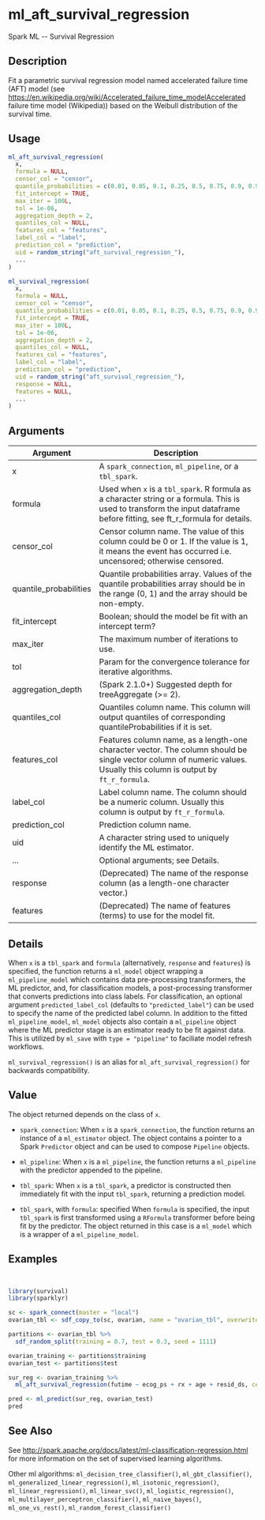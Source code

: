 # ml_aft_survival_regression


Spark ML -- Survival Regression




## Description

Fit a parametric survival regression model named accelerated failure time (AFT) model (see https://en.wikipedia.org/wiki/Accelerated_failure_time_modelAccelerated failure time model (Wikipedia)) based on the Weibull distribution of the survival time.





## Usage
```r
ml_aft_survival_regression(
  x,
  formula = NULL,
  censor_col = "censor",
  quantile_probabilities = c(0.01, 0.05, 0.1, 0.25, 0.5, 0.75, 0.9, 0.95, 0.99),
  fit_intercept = TRUE,
  max_iter = 100L,
  tol = 1e-06,
  aggregation_depth = 2,
  quantiles_col = NULL,
  features_col = "features",
  label_col = "label",
  prediction_col = "prediction",
  uid = random_string("aft_survival_regression_"),
  ...
)

ml_survival_regression(
  x,
  formula = NULL,
  censor_col = "censor",
  quantile_probabilities = c(0.01, 0.05, 0.1, 0.25, 0.5, 0.75, 0.9, 0.95, 0.99),
  fit_intercept = TRUE,
  max_iter = 100L,
  tol = 1e-06,
  aggregation_depth = 2,
  quantiles_col = NULL,
  features_col = "features",
  label_col = "label",
  prediction_col = "prediction",
  uid = random_string("aft_survival_regression_"),
  response = NULL,
  features = NULL,
  ...
)
```




## Arguments


Argument      |Description
------------- |----------------
x | A ``spark_connection``, ``ml_pipeline``, or a ``tbl_spark``.
formula | Used when ``x`` is a ``tbl_spark``. R formula as a character string or a formula. This is used to transform the input dataframe before fitting, see ft_r_formula for details.
censor_col | Censor column name. The value of this column could be 0 or 1. If the value is 1, it means the event has occurred i.e. uncensored; otherwise censored.
quantile_probabilities | Quantile probabilities array. Values of the quantile probabilities array should be in the range (0, 1) and the array should be non-empty.
fit_intercept | Boolean; should the model be fit with an intercept term?
max_iter | The maximum number of iterations to use.
tol | Param for the convergence tolerance for iterative algorithms.
aggregation_depth | (Spark 2.1.0+) Suggested depth for treeAggregate (>= 2).
quantiles_col | Quantiles column name. This column will output quantiles of corresponding quantileProbabilities if it is set.
features_col | Features column name, as a length-one character vector. The column should be single vector column of numeric values. Usually this column is output by `ft_r_formula`.
label_col | Label column name. The column should be a numeric column. Usually this column is output by `ft_r_formula`.
prediction_col | Prediction column name.
uid | A character string used to uniquely identify the ML estimator.
... | Optional arguments; see Details.
response | (Deprecated) The name of the response column (as a length-one character vector.)
features | (Deprecated) The name of features (terms) to use for the model fit.




## Details

When ``x`` is a ``tbl_spark`` and ``formula`` (alternatively, ``response`` and ``features``) is specified, the function returns a ``ml_model`` object wrapping a ``ml_pipeline_model`` which contains data pre-processing transformers, the ML predictor, and, for classification models, a post-processing transformer that converts predictions into class labels. For classification, an optional argument ``predicted_label_col`` (defaults to ``"predicted_label"``) can be used to specify the name of the predicted label column. In addition to the fitted ``ml_pipeline_model``, ``ml_model`` objects also contain a ``ml_pipeline`` object where the ML predictor stage is an estimator ready to be fit against data. This is utilized by `ml_save` with ``type = "pipeline"`` to faciliate model refresh workflows.

``ml_survival_regression()`` is an alias for ``ml_aft_survival_regression()`` for backwards compatibility.





## Value

The object returned depends on the class of ``x``.


  
*  `spark_connection`: When `x` is a `spark_connection`, the function returns an instance of a `ml_estimator` object. The object contains a pointer to
  a Spark `Predictor` object and can be used to compose
  `Pipeline` objects.

  
*  `ml_pipeline`: When `x` is a `ml_pipeline`, the function returns a `ml_pipeline` with
  the predictor appended to the pipeline.

  
*  `tbl_spark`: When `x` is a `tbl_spark`, a predictor is constructed then
  immediately fit with the input `tbl_spark`, returning a prediction model.

  
*  `tbl_spark`, with `formula`: specified When `formula`
    is specified, the input `tbl_spark` is first transformed using a
    `RFormula` transformer before being fit by
    the predictor. The object returned in this case is a `ml_model` which is a
    wrapper of a `ml_pipeline_model`.






## Examples

```r


library(survival)
library(sparklyr)

sc <- spark_connect(master = "local")
ovarian_tbl <- sdf_copy_to(sc, ovarian, name = "ovarian_tbl", overwrite = TRUE)

partitions <- ovarian_tbl %>%
  sdf_random_split(training = 0.7, test = 0.3, seed = 1111)

ovarian_training <- partitions$training
ovarian_test <- partitions$test

sur_reg <- ovarian_training %>%
  ml_aft_survival_regression(futime ~ ecog_ps + rx + age + resid_ds, censor_col = "fustat")

pred <- ml_predict(sur_reg, ovarian_test)
pred

```






## See Also

See http://spark.apache.org/docs/latest/ml-classification-regression.html for
  more information on the set of supervised learning algorithms.

Other ml algorithms: 
`ml_decision_tree_classifier()`,
`ml_gbt_classifier()`,
`ml_generalized_linear_regression()`,
`ml_isotonic_regression()`,
`ml_linear_regression()`,
`ml_linear_svc()`,
`ml_logistic_regression()`,
`ml_multilayer_perceptron_classifier()`,
`ml_naive_bayes()`,
`ml_one_vs_rest()`,
`ml_random_forest_classifier()`



